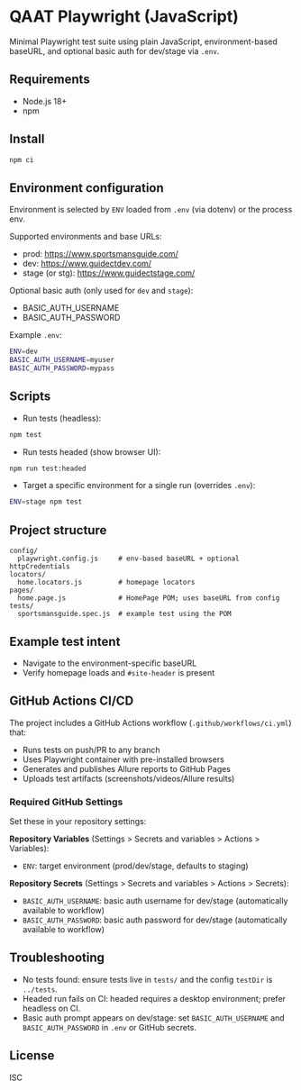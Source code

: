 # QAAT Playwright (JavaScript)

Minimal Playwright test suite using plain JavaScript, environment-based baseURL, and optional basic auth for dev/stage via `.env`.

## Requirements
- Node.js 18+
- npm

## Install
```bash
npm ci
```

## Environment configuration
Environment is selected by `ENV` loaded from `.env` (via dotenv) or the process env.

Supported environments and base URLs:
- prod: https://www.sportsmansguide.com/
- dev: https://www.guidectdev.com/
- stage (or stg): https://www.guidectstage.com/

Optional basic auth (only used for `dev` and `stage`):
- BASIC_AUTH_USERNAME
- BASIC_AUTH_PASSWORD

Example `.env`:
```bash
ENV=dev
BASIC_AUTH_USERNAME=myuser
BASIC_AUTH_PASSWORD=mypass
```

## Scripts
- Run tests (headless):
```bash
npm test
```
- Run tests headed (show browser UI):
```bash
npm run test:headed
```
- Target a specific environment for a single run (overrides `.env`):
```bash
ENV=stage npm test
```

## Project structure
```
config/
  playwright.config.js     # env-based baseURL + optional httpCredentials
locators/
  home.locators.js         # homepage locators
pages/
  home.page.js             # HomePage POM; uses baseURL from config
tests/
  sportsmansguide.spec.js  # example test using the POM
```

## Example test intent
- Navigate to the environment-specific baseURL
- Verify homepage loads and `#site-header` is present

## GitHub Actions CI/CD
The project includes a GitHub Actions workflow (`.github/workflows/ci.yml`) that:
- Runs tests on push/PR to any branch
- Uses Playwright container with pre-installed browsers
- Generates and publishes Allure reports to GitHub Pages
- Uploads test artifacts (screenshots/videos/Allure results)

### Required GitHub Settings
Set these in your repository settings:

**Repository Variables** (Settings > Secrets and variables > Actions > Variables):
- `ENV`: target environment (prod/dev/stage, defaults to staging)

**Repository Secrets** (Settings > Secrets and variables > Actions > Secrets):
- `BASIC_AUTH_USERNAME`: basic auth username for dev/stage (automatically available to workflow)
- `BASIC_AUTH_PASSWORD`: basic auth password for dev/stage (automatically available to workflow)

## Troubleshooting
- No tests found: ensure tests live in `tests/` and the config `testDir` is `../tests`.
- Headed run fails on CI: headed requires a desktop environment; prefer headless on CI.
- Basic auth prompt appears on dev/stage: set `BASIC_AUTH_USERNAME` and `BASIC_AUTH_PASSWORD` in `.env` or GitHub secrets.

## License
ISC
